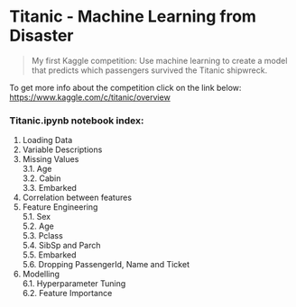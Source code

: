 # Titanic - Machine Learning from Disaster
> My first Kaggle competition: Use machine learning to create a model that predicts which passengers survived the Titanic shipwreck.

To get more info about the competition click on the link below:<br>
https://www.kaggle.com/c/titanic/overview


### Titanic.ipynb notebook index:

1. Loading Data
2. Variable Descriptions
3. Missing Values <br>
	3.1. Age <br>
	3.2. Cabin <br>
	3.3. Embarked <br>
4. Correlation between features
5. Feature Engineering <br>
	5.1. Sex <br>
	5.2. Age <br>
	5.3. Pclass <br>
	5.4. SibSp and Parch <br>
	5.5. Embarked <br>
	5.6. Dropping PassengerId, Name and Ticket <br>
6. Modelling <br>
	6.1. Hyperparameter Tuning <br>
	6.2. Feature Importance <br>
